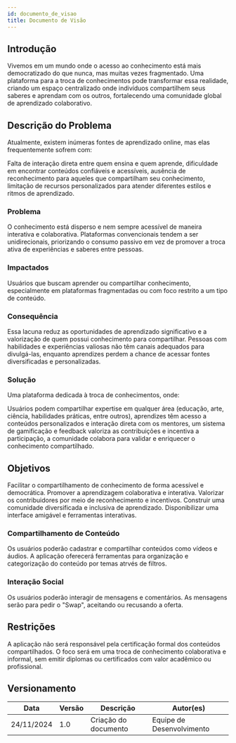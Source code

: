 ```yaml
---
id: documento_de_visao
title: Documento de Visão
---
```


## Introdução

Vivemos em um mundo onde o acesso ao conhecimento está mais democratizado do que nunca, mas muitas vezes fragmentado. Uma plataforma para a troca de conhecimentos pode transformar essa realidade, criando um espaço centralizado onde indivíduos compartilhem seus saberes e aprendam com os outros, fortalecendo uma comunidade global de aprendizado colaborativo.


## Descrição do Problema 


Atualmente, existem inúmeras fontes de aprendizado online, mas elas frequentemente sofrem com:

Falta de interação direta entre quem ensina e quem aprende, dificuldade em encontrar conteúdos confiáveis e acessíveis, ausência de reconhecimento para aqueles que compartilham seu conhecimento, limitação de recursos personalizados para atender diferentes estilos e ritmos de aprendizado.


### Problema

O conhecimento está disperso e nem sempre acessível de maneira interativa e colaborativa. Plataformas convencionais tendem a ser unidirecionais, priorizando o consumo passivo em vez de promover a troca ativa de experiências e saberes entre pessoas.

### Impactados

Usuários que buscam aprender ou compartilhar conhecimento, especialmente em plataformas fragmentadas ou com foco restrito a um tipo de conteúdo.

### Consequência

Essa lacuna reduz as oportunidades de aprendizado significativo e a valorização de quem possui conhecimento para compartilhar. Pessoas com habilidades e experiências valiosas não têm canais adequados para divulgá-las, enquanto aprendizes perdem a chance de acessar fontes diversificadas e personalizadas.

### Solução

Uma plataforma dedicada à troca de conhecimentos, onde:

Usuários podem compartilhar expertise em qualquer área (educação, arte, ciência, habilidades práticas, entre outros), aprendizes têm acesso a conteúdos personalizados e interação direta com os mentores, um sistema de gamificação e feedback valoriza as contribuições e incentiva a participação, a comunidade colabora para validar e enriquecer o conhecimento compartilhado.

## Objetivos

Facilitar o compartilhamento de conhecimento de forma acessível e democrática.
Promover a aprendizagem colaborativa e interativa.
Valorizar os contribuidores por meio de reconhecimento e incentivos.
Construir uma comunidade diversificada e inclusiva de aprendizado.
Disponibilizar uma interface amigável e ferramentas interativas.

### Compartilhamento de Conteúdo

Os usuários poderão cadastrar e compartilhar conteúdos como vídeos e áudios. A aplicação oferecerá ferramentas para organização e categorização do conteúdo por temas atrvés de filtros.

### Interação Social

Os usuários poderão interagir de mensagens e comentários. As mensagens serão para pedir o "Swap", aceitando ou recusando a oferta.

## Restrições

A aplicação não será responsável pela certificação formal dos conteúdos compartilhados. O foco será em uma troca de conhecimento colaborativa e informal, sem emitir diplomas ou certificados com valor acadêmico ou profissional.

## Versionamento

| Data       | Versão | Descrição          | Autor(es)        |
|------------|--------|--------------------|------------------|
| 24/11/2024 | 1.0    | Criação do documento | Equipe de Desenvolvimento |
